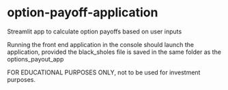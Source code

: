 # option-payoff-application
Streamlit app to calculate option payoffs based on user inputs

Running the front end application in the console should launch the application, provided the black_sholes file is saved in the same folder as the options_payout_app

FOR EDUCATIONAL PURPOSES ONLY, not to be used for investment purposes.
